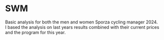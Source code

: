 # SWM

Basic analysis for both the men and women Sporza cycling manager 2024.  
I based the analysis on last years results combined with their current prices and the program for this year.